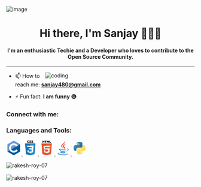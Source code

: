 ![image](https://github.com/user-attachments/assets/c6112d32-865f-4d6c-a10c-0c65790040f7)


<h1 align="center">Hi there, I'm Sanjay 🙋🏽‍♂️</h1>
<h4 align="center">I'm an enthusiastic Techie and a Developer who loves to contribute to the Open Source Community.</h4>
<hr>

<img align="right" alt="coding" width="400" src="https://user-images.githubusercontent.com/55389276/140866485-8fb1c876-9a8f-4d6a-98dc-08c4981eaf70.gif">

- 📫 How to reach me: **sanjay480@gmail.com**

- ⚡ Fun fact: **I am funny 😅**

<h3 align="left">Connect with me:</h3>
<p align="left">
  <!-- You can add your social links here -->
</p>

<h3 align="left">Languages and Tools:</h3>
<p align="left"> 
  <a href="https://www.cprogramming.com/" target="_blank" rel="noreferrer"> 
    <img src="https://raw.githubusercontent.com/devicons/devicon/master/icons/c/c-original.svg" alt="c" width="40" height="40"/> 
  </a> 
  <a href="https://www.w3schools.com/css/" target="_blank" rel="noreferrer"> 
    <img src="https://raw.githubusercontent.com/devicons/devicon/master/icons/css3/css3-original-wordmark.svg" alt="css3" width="40" height="40"/> 
  </a> 
  <a href="https://www.w3.org/html/" target="_blank" rel="noreferrer"> 
    <img src="https://raw.githubusercontent.com/devicons/devicon/master/icons/html5/html5-original-wordmark.svg" alt="html5" width="40" height="40"/> 
  </a> 
  <a href="https://www.java.com" target="_blank" rel="noreferrer"> 
    <img src="https://raw.githubusercontent.com/devicons/devicon/master/icons/java/java-original.svg" alt="java" width="40" height="40"/> 
  </a> 
  <a href="https://www.python.org" target="_blank" rel="noreferrer"> 
    <img src="https://raw.githubusercontent.com/devicons/devicon/master/icons/python/python-original.svg" alt="python" width="40" height="40"/> 
  </a> 
</p>

<p>
  <img align="center" src="https://github-readme-stats.vercel.app/api/top-langs?username=rakesh-roy-07&show_icons=true&locale=en&layout=compact" alt="rakesh-roy-07" />
</p>

<p>
  <img align="center" src="https://github-readme-streak-stats.herokuapp.com/?user=rakesh-roy-07&" alt="rakesh-roy-07" />
</p>
